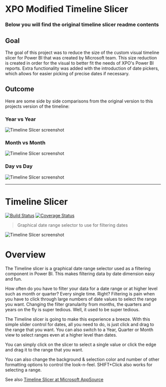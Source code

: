 # XPO Modified Timeline Slicer
### Below you will find the original timeline slicer readme contents

## Goal
The goal of this project was to reduce the size of the custom visual timeline slicer for Power BI that was created by Microsoft team. This size reduction is created in order for the visual to better fit the needs of XPO's Power BI reports. Extra functionality was added with the introduction of date pickers, which allows for easier picking of precise dates if necessary.

## Outcome
Here are some side by side comparisons from the original version to this projects version of the timeline:

### Year vs Year
![Timeline Slicer screenshot](https://github.com/PesceJonathan/XPOPowerBi-Timeline/blob/master/assets/CompareYear.PNG)

### Month vs Month
![Timeline Slicer screenshot](https://github.com/PesceJonathan/XPOPowerBi-Timeline/blob/master/assets/compareMonth.PNG)
### Day vs Day
![Timeline Slicer screenshot](https://github.com/PesceJonathan/XPOPowerBi-Timeline/blob/master/assets/compareDays.PNG)


----------------------------------------------------------------------------------------------------------------------------------------

# Timeline Slicer
[![Build Status](https://travis-ci.org/Microsoft/powerbi-visuals-timeline.svg?branch=master)](https://travis-ci.org/Microsoft/powerbi-visuals-timeline) [![Coverage Status](https://coveralls.io/repos/github/Microsoft/powerbi-visuals-timeline/badge.svg?branch=master)](https://coveralls.io/github/Microsoft/powerbi-visuals-timeline?branch=master)

> Graphical date range selector to use for filtering dates

![Timeline Slicer screenshot](./assets/screenshot.png)

# Overview

The Timeline slicer is a graphical date range selector used as a filtering component in Power BI. This makes filtering data by date dimension easy and fun.

How often do you have to filter your data for a date range or at higher level such as month or quarter? Every single time. Right? Filtering is pain when you have to click through large numbers of date values to select the range you want. Changing the filter granularity from months, the quarters and years on the fly is super tedious. Well, it used to be super tedious.

The Timeline slicer is going to make this experience a breeze. With this simple slider control for dates, all you need to do, is just click and drag to the range that you want. You can also switch to a Year, Quarter or Month view to 
select ranges even at a higher level than dates.

You can simply click on the slicer to select a single value or click the edge and drag it to the range that you want.

You can also change the background & selection color and number of other formatting options to control the look-n-feel. SHIFT+Click also works for selecting a range.

See also [Timeline Slicer at Microsoft AppSource](https://appsource.microsoft.com/en-us/product/power-bi-visuals/WA104380786)
